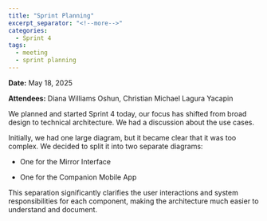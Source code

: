 ```yaml
---
title: "Sprint Planning"
excerpt_separator: "<!--more-->"
categories:
  - Sprint 4
tags:
  - meeting
  - sprint planning
---
```


**Date:** May 18, 2025
<!--more-->

**Attendees:** Diana Williams Oshun, Christian Michael Lagura Yacapin
<!--more-->

We planned and started Sprint 4 today, our focus has shifted from broad design to technical architecture. We had a discussion about the use cases.
<!--more-->

Initially, we had one large diagram, but it became clear that it was too complex. We decided to split it into two separate diagrams:

- One for the Mirror Interface

- One for the Companion Mobile App
<!--more-->

This separation significantly clarifies the user interactions and system responsibilities for each component, making the architecture much easier to understand and document.

